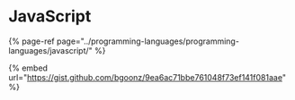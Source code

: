 # JavaScript

{% page-ref page="../programming-languages/programming-languages/javascript/" %}

{% embed url="https://gist.github.com/bgoonz/9ea6ac71bbe761048f73ef141f081aae" %}

